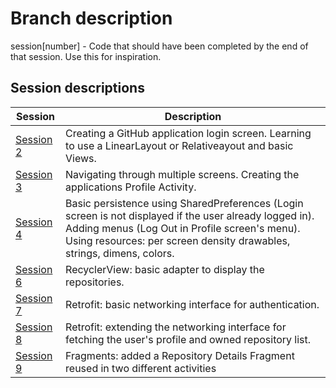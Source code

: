 # Branch description
session[number] - Code that should have been completed by the end of that session. Use this for inspiration.

## Session descriptions
| Session | Description |
| ------------- | ------------- |
| [Session 2](https://github.com/upbsvworkshop/android/tree/session2) | Creating a GitHub application login screen. Learning to use a LinearLayout or Relativeayout and basic Views. |
| [Session 3](https://github.com/upbsvworkshop/android/tree/session3) | Navigating through multiple screens. Creating the applications Profile Activity. |
| [Session 4](https://github.com/upbsvworkshop/android/tree/session4) | Basic persistence using SharedPreferences (Login screen is not displayed if the user already logged in). Adding menus (Log Out in Profile screen's menu). Using resources: per screen density drawables, strings, dimens, colors. |
| [Session 6](https://github.com/upbsvworkshop/android/tree/session6) | RecyclerView: basic adapter to display the repositories. |
| [Session 7](https://github.com/upbsvworkshop/android/tree/session7) | Retrofit: basic networking interface for authentication. |
| [Session 8](https://github.com/upbsvworkshop/android/tree/session8) | Retrofit: extending the networking interface for fetching the user's profile and owned repository list. |
| [Session 9](https://github.com/upbsvworkshop/android/tree/session9) | Fragments: added a Repository Details Fragment reused in two different activities |
